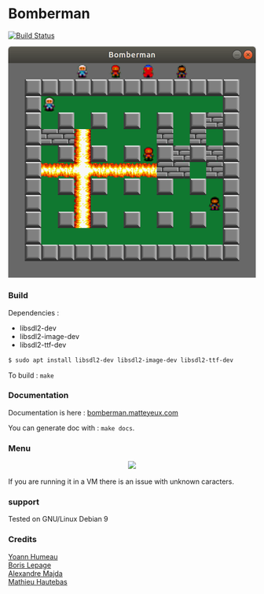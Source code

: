 # Bomberman

[![Build Status](https://travis-ci.com/matteyeux/Bomberman.svg?token=vsNybsdJnqqFaoRpWKLL&branch=develop)](https://travis-ci.com/matteyeux/Bomberman)
<center><img src="https://raw.githubusercontent.com/YoannHumeau/Bomberman/edit_readme/images/demo.png"></center>

### Build
Dependencies : 
- libsdl2-dev
- libsdl2-image-dev
- libsdl2-ttf-dev

```bash
$ sudo apt install libsdl2-dev libsdl2-image-dev libsdl2-ttf-dev
```

To build  : `make`

### Documentation

Documentation is here : [bomberman.matteyeux.com](http://bomberman.matteyeux.com)

You can generate doc with : `make docs`.

### Menu

<center><img src="https://matteyeux.com/menu_demo.png"></center>

If you are running it in a VM there is an issue with unknown caracters.


### support
Tested on GNU/Linux Debian 9

### Credits 
[Yoann Humeau](https://github.com/YoannHumeau) <br>
[Boris Lepage](https://github.com/BorisLepage) <br>
[Alexandre Majda](https://github.com/alexandremajda) <br>
[Mathieu Hautebas](https://github.com/matteyeux)
